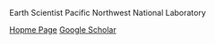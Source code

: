 Earth Scientist
Pacific Northwest National Laboratory

[Hopme Page](https://hetland.github.io/)
[Google Scholar](https://scholar.google.com/citations?user=THFG9TgAAAAJ)
